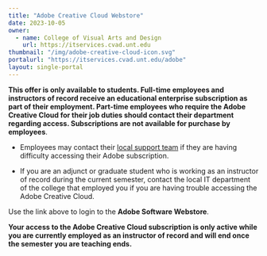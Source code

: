 ```yaml
---
title: "Adobe Creative Cloud Webstore"
date: 2023-10-05
owner:
  - name: College of Visual Arts and Design
    url: https://itservices.cvad.unt.edu
thumbnail: "/img/adobe-creative-cloud-icon.svg"
portalurl: "https://itservices.cvad.unt.edu/adobe"
layout: single-portal
---
```

**This offer is only available to students. Full-time employees and instructors of record receive an educational enterprise subscription as part of their employment. Part-time employees who require the Adobe Creative Cloud for their job duties should contact their department regarding access. Subscriptions are not available for purchase by employees**.

- Employees may contact their [local support team](https://academictechnologies.unt.edu/contact 'Local IT') if they are having difficulty accessing their Adobe subscription.

- If you are an adjunct or graduate student who is working as an instructor of record during the current semester, contact the local IT department of the college that employed you if you are having trouble accessing the Adobe Creative Cloud.

Use the link above to login to the **Adobe Software Webstore**.

**Your access to the Adobe Creative Cloud subscription is only active while you are currently employed as an instructor of record and will end once the semester you are teaching ends.**